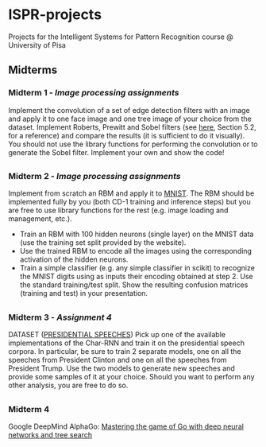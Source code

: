 # ISPR-projects

Projects for the Intelligent Systems for Pattern Recognition course @ University of Pisa

## Midterms

### Midterm 1 - _Image processing assignments_
Implement the convolution of a set of edge detection filters with an image and apply it to one face image and one tree image of your choice from the dataset. Implement Roberts, Prewitt and Sobel filters (see [here](https://www.cse.usf.edu/~r1k/MachineVisionBook/MachineVision.files/MachineVision_Chapter5.pdf), Section 5.2, for a reference) and compare the results (it is sufficient to do it visually). You should not use the library functions for performing the convolution or to generate the Sobel filter. Implement your own and show the code!

##

### Midterm 2 - _Image processing assignments_
Implement from scratch an RBM and apply it to [MNIST](http://yann.lecun.com/exdb/mnist/). The RBM should be implemented fully by you (both CD-1 training and inference steps) but you are free to use library functions for the rest (e.g. image loading and management, etc.).
- Train an RBM with 100 hidden neurons (single layer) on the MNIST data (use the training set split provided by the website).
- Use the trained RBM to encode all the images using the corresponding activation of the hidden neurons.
- Train a simple classifier (e.g. any simple classifier in scikit) to recognize the MNIST digits using as inputs their encoding obtained at step 2. Use the standard training/test split. Show the resulting confusion matrices (training and test) in your presentation.

##

### Midterm 3 - _Assignment 4_

DATASET ([PRESIDENTIAL SPEECHES](http://www.thegrammarlab.com/?nor-portfolio=corpus-of-presidential-speeches-cops-and-a-clintontrump-corpus#))
Pick up one of the available implementations of the Char-RNN and train it on the presidential speech corpora. In particular, be sure to train 2 separate models, one on all the speeches from President Clinton and one on all the speeches from President Trump. Use the two models to generate new speeches and provide some samples of it at your choice. Should you want to perform any other analysis, you are free to do so.

##

### Midterm 4
Google DeepMind AlphaGo: [Mastering the game of Go with deep neural networks and tree search](www.nature.com/articles/nature16961)